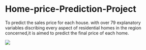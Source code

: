 # Home-price-Prediction-Project
 To predict the sales price for each house. with over 79 explanatory variables discribing every aspect of residential homes in the region concerned,it is aimed to predict the final price of each home.




![](file:///home/seyi/Downloads/house-1867187_1280%20(1).jpg)
